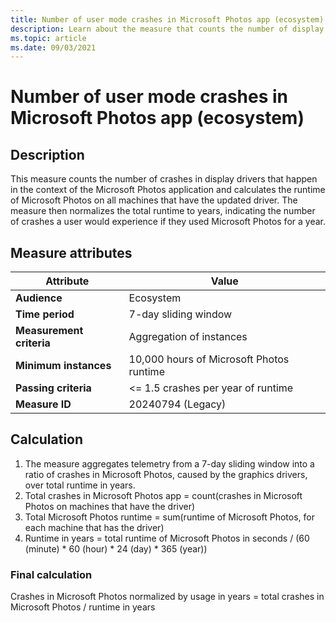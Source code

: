 ```yaml
---
title: Number of user mode crashes in Microsoft Photos app (ecosystem)
description: Learn about the measure that counts the number of display driver crashes in the Microsoft Photos app, then normalizes the total runtime to years.
ms.topic: article
ms.date: 09/03/2021
---
```


# Number of user mode crashes in Microsoft Photos app (ecosystem)

## Description

This measure counts the number of crashes in display drivers that happen in the context of the Microsoft Photos application and calculates the runtime of Microsoft Photos on all machines that have the updated driver. The measure then normalizes the total runtime to years, indicating the number of crashes a user would experience if they used Microsoft Photos for a year.

## Measure attributes

| Attribute | Value |
|--|--|
| **Audience** | Ecosystem |
| **Time period** | 7-day sliding window |
| **Measurement criteria** | Aggregation of instances |
| **Minimum instances** | 10,000 hours of Microsoft Photos runtime |
| **Passing criteria** | <= 1.5 crashes per year of runtime |
| **Measure ID** | 20240794 (Legacy)|

## Calculation

1. The measure aggregates telemetry from a 7-day sliding window into a ratio of crashes in Microsoft Photos, caused by the graphics drivers, over total runtime in years.
1. Total crashes in Microsoft Photos app = count(crashes in Microsoft Photos on machines that have the driver)
1. Total Microsoft Photos runtime = sum(runtime of Microsoft Photos, for each machine that has the driver)
1. Runtime in years = total runtime of Microsoft Photos in seconds / (60 (minute) * 60 (hour) * 24 (day) * 365 (year))

### Final calculation

Crashes in Microsoft Photos normalized by usage in years = total crashes in Microsoft Photos / runtime in years
